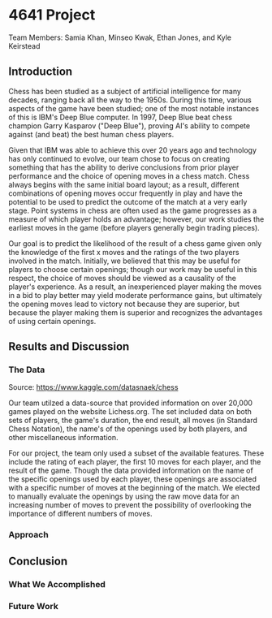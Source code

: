 # 4641 Project

Team Members: Samia Khan, Minseo Kwak, Ethan Jones, and Kyle Keirstead

## Introduction

Chess has been studied as a subject of artificial intelligence for many decades, ranging back all the way to the 1950s. During this time, various aspects of the game have been studied; one of the most notable instances of this is IBM's Deep Blue computer. In 1997, Deep Blue beat chess champion Garry Kasparov ("Deep Blue"), proving AI's ability to compete against (and beat) the best human chess players.

Given that IBM was able to achieve this over 20 years ago and technology has only continued to evolve, our team chose to focus on creating something that has the ability to derive conclusions from prior player performance and the choice of opening moves in a chess match. Chess always begins with the same initial board layout; as a result, different combinations of opening moves occur frequently in play and have the potential to be used to predict the outcome of the match at a very early stage. Point systems in chess are often used as the game progresses as a measure of which player holds an advantage; however, our work studies the earliest moves in the game (before players generally begin trading pieces).

Our goal is to predict the likelihood of the result of a chess game given only the knowledge of the first x moves and the ratings of the two players involved in the match. Initially, we believed that this may be useful for players to choose certain openings; though our work may be useful in this respect, the choice of moves should be viewed as a causality of the player's experience. As a result, an inexperienced player making the moves in a bid to play better may yield moderate performance gains, but ultimately the opening moves lead to victory not because they are superior, but because the player making them is superior and recognizes the advantages of using certain openings.

## Results and Discussion

### The Data
Source: https://www.kaggle.com/datasnaek/chess

Our team utilzed a data-source that provided information on over 20,000 games played on the website Lichess.org. The set included data on both sets of players, the game's duration, the end result, all moves (in Standard Chess Notation), the name's of the openings used by both players, and other miscellaneous information.

For our project, the team only used a subset of the available features. These include the rating of each player, the first 10 moves for each player, and the result of the game. Though the data provided information on the name of the specific openings used by each player, these openings are associated with a specific number of moves at the beginning of the match. We elected to manually evaluate the openings by using the raw move data for an increasing number of moves to prevent the possibility of overlooking the importance of different numbers of moves.

### Approach

## Conclusion

### What We Accomplished

### Future Work
